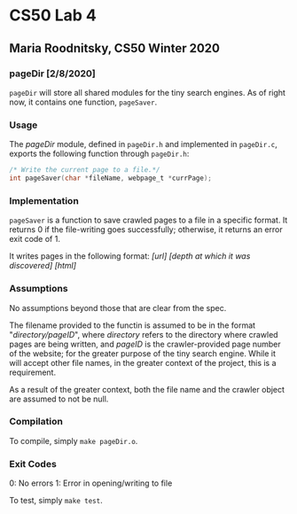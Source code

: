 # CS50 Lab 4
## Maria Roodnitsky, CS50 Winter 2020

### pageDir [2/8/2020]

`pageDir` will store all shared modules for the tiny search engines. As of right now, it contains one function, `pageSaver`. 

### Usage

The *pageDir* module, defined in `pageDir.h` and implemented in `pageDir.c`, exports the following function through `pageDir.h`:
```c
/* Write the current page to a file.*/
int pageSaver(char *fileName, webpage_t *currPage);
```

### Implementation
`pageSaver` is a function to save crawled pages to a file in a specific format. It returns 0 if the file-writing goes successfully; otherwise, it returns an error exit code of 1.

It writes pages in the following format:
*[url]
[depth at which it was discovered]
[html]*


### Assumptions

No assumptions beyond those that are clear from the spec.

The filename provided to the functin is assumed to be in the format "*directory/pageID*", where *directory* refers to the directory where crawled pages are being written, and *pageID* is the crawler-provided page number of the website; for the greater purpose of the tiny search engine. While it will accept other file names, in the greater context of the project, this is a requirement. 

As a result of the greater context, both the file name and the crawler object are assumed to not be null.

### Compilation
To compile, simply `make pageDir.o`.

### Exit Codes
0: No errors
1: Error in opening/writing to file

To test, simply `make test`.
